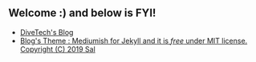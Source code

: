 ## Welcome :)  and below is FYI!  

- [DiveTech's Blog](https://1oopro.com/blog)  
- [Blog's Theme : Mediumish for Jekyll and it is *free* under MIT license.  
                                      Copyright (C) 2019 Sal](https://www.wowthemes.net)  